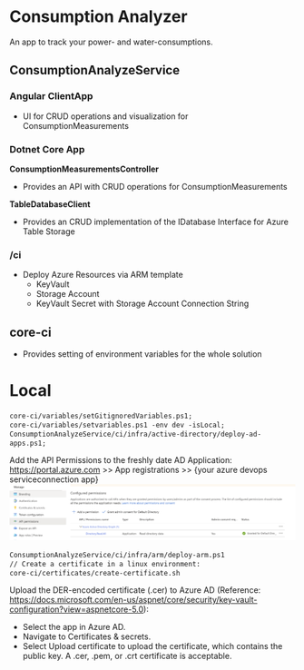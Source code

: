 # Consumption Analyzer
An app to track your power- and water-consumptions.

## ConsumptionAnalyzeService

### Angular ClientApp 
- UI for CRUD operations and visualization for ConsumptionMeasurements

### Dotnet Core App

**ConsumptionMeasurementsController**
- Provides an API with CRUD operations for ConsumptionMeasurements

**TableDatabaseClient**
- Provides an CRUD implementation of the IDatabase Interface for Azure Table Storage


### /ci
- Deploy Azure Resources via ARM template
  - KeyVault
  - Storage Account
  - KeyVault Secret with Storage Account Connection String

## core-ci
- Provides setting of environment variables for the whole solution

# Local
```
core-ci/variables/setGitignoredVariables.ps1;
core-ci/variables/setvariables.ps1 -env dev -isLocal;
ConsumptionAnalyzeService/ci/infra/active-directory/deploy-ad-apps.ps1;
```

Add the API Permissions to the freshly date AD Application:
https://portal.azure.com >> App registrations >> {your azure devops serviceconnection app}
![Alt text](docu/AppPermissionsServicePrincipal.PNG?raw=true "AppPermissionsServicePrincipal")

```
ConsumptionAnalyzeService/ci/infra/arm/deploy-arm.ps1
// Create a certificate in a linux environment:
core-ci/certificates/create-certificate.sh

```
Upload the DER-encoded certificate (.cer) to Azure AD (Reference: https://docs.microsoft.com/en-us/aspnet/core/security/key-vault-configuration?view=aspnetcore-5.0):
- Select the app in Azure AD.
- Navigate to Certificates & secrets.
- Select Upload certificate to upload the certificate, which contains the public key. A .cer, .pem, or .crt certificate is acceptable.
